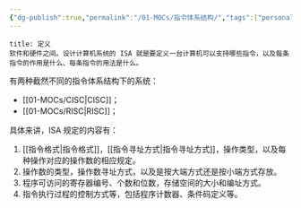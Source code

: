 ```yaml
---
{"dg-publish":true,"permalink":"/01-MOCs/指令体系结构/","tags":["personal/blog","计算机组成原理/概述"]}
---
```


```ad-info
title: 定义
软件和硬件之间。设计计算机系统的 ISA 就是要定义一台计算机可以支持哪些指令，以及每条指令的作用是什么、每条指令的用法是什么。
```

有两种截然不同的指令体系结构下的系统：
 - [[01-MOCs/CISC\|CISC]]；
 - [[01-MOCs/RISC\|RISC]]；

具体来讲，ISA 规定的内容有：
1. [[指令格式\|指令格式]]，[[指令寻址方式\|指令寻址方式]]，操作类型，以及每种操作对应的操作数的相应规定。
2. 操作数的类型，操作数寻址方式，以及是按大端方式还是按小端方式存放。
3. 程序可访问的寄存器编号、个数和位数，存储空间的大小和编址方式。
4. 指令执行过程的控制方式等，包括程序计数器、条件码定义等。